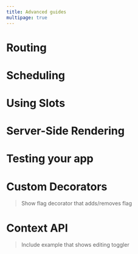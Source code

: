 ```yaml
---
title: Advanced guides
multipage: true
---
```


# Routing

# Scheduling

# Using Slots

# Server-Side Rendering

# Testing your app

# Custom Decorators

> Show flag decorator that adds/removes flag

# Context API

> Include example that shows editing toggler